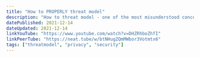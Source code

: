 ```yaml
---
title: "How to PROPERLY threat model"
description: "How to threat model - one of the most misunderstood concepts in the entire privacy & security community. Welcome to our complete guide to it!"
datePublished: 2021-12-14
dateUpdated: 2021-12-14
linkYouTube: "https://www.youtube.com/watch?v=DHZRhboZhfI"
linkPeerTube: "https://neat.tube/w/btNHugZQmMWbor3Votmtx6"
tags: ["threatmodel", "privacy", "security"]
---
```

